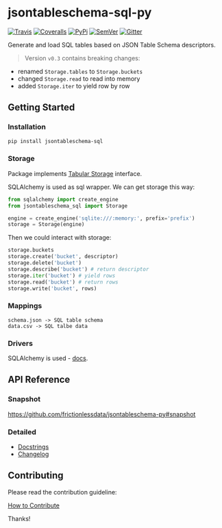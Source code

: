 # jsontableschema-sql-py

[![Travis](https://img.shields.io/travis/frictionlessdata/jsontableschema-sql-py/master.svg)](https://travis-ci.org/frictionlessdata/jsontableschema-sql-py)
[![Coveralls](http://img.shields.io/coveralls/frictionlessdata/jsontableschema-sql-py/master.svg)](https://coveralls.io/r/frictionlessdata/jsontableschema-sql-py?branch=master)
[![PyPi](https://img.shields.io/pypi/v/jsontableschema-sql.svg)](https://pypi.python.org/pypi/jsontableschema-sql)
[![SemVer](https://img.shields.io/badge/versions-SemVer-brightgreen.svg)](http://semver.org/)
[![Gitter](https://img.shields.io/gitter/room/frictionlessdata/chat.svg)](https://gitter.im/frictionlessdata/chat)

Generate and load SQL tables based on JSON Table Schema descriptors.

> Version `v0.3` contains breaking changes:
- renamed `Storage.tables` to `Storage.buckets`
- changed `Storage.read` to read into memory
- added `Storage.iter` to yield row by row

## Getting Started

### Installation

```bash
pip install jsontableschema-sql
```

### Storage

Package implements [Tabular Storage](https://github.com/frictionlessdata/jsontableschema-py#storage) interface.

SQLAlchemy is used as sql wrapper. We can get storage this way:

```python
from sqlalchemy import create_engine
from jsontableschema_sql import Storage

engine = create_engine('sqlite:///:memory:', prefix='prefix')
storage = Storage(engine)
```

Then we could interact with storage:

```python
storage.buckets
storage.create('bucket', descriptor)
storage.delete('bucket')
storage.describe('bucket') # return descriptor
storage.iter('bucket') # yield rows
storage.read('bucket') # return rows
storage.write('bucket', rows)
```

### Mappings

```
schema.json -> SQL table schema
data.csv -> SQL talbe data
```

### Drivers

SQLAlchemy is used - [docs](http://www.sqlalchemy.org/).

## API Reference

### Snapshot

https://github.com/frictionlessdata/jsontableschema-py#snapshot

### Detailed

- [Docstrings](https://github.com/frictionlessdata/jsontableschema-py/tree/master/jsontableschema/storage.py)
- [Changelog](https://github.com/frictionlessdata/jsontableschema-sql-py/commits/master)

## Contributing

Please read the contribution guideline:

[How to Contribute](CONTRIBUTING.md)

Thanks!
